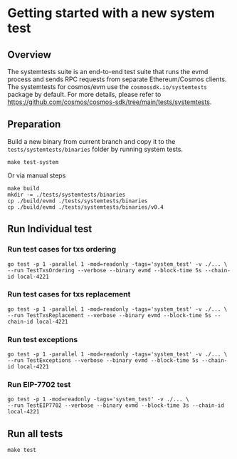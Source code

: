 # Getting started with a new system test

## Overview

The systemtests suite is an end-to-end test suite that runs the evmd process and sends RPC requests from separate Ethereum/Cosmos clients. The systemtests for cosmos/evm use the `cosmossdk.io/systemtests` package by default. For more details, please refer to https://github.com/cosmos/cosmos-sdk/tree/main/tests/systemtests.

## Preparation

Build a new binary from current branch and copy it to the `tests/systemtests/binaries` folder by running system tests.

```shell
make test-system
```

Or via manual steps

```shell
make build
mkdir -= ./tests/systemtests/binaries
cp ./build/evmd ./tests/systemtests/binaries
cp ./build/evmd ./tests/systemtests/binaries/v0.4
```

## Run Individual test

### Run test cases for txs ordering

```shell
go test -p 1 -parallel 1 -mod=readonly -tags='system_test' -v ./... \
--run TestTxsOrdering --verbose --binary evmd --block-time 5s --chain-id local-4221
```

### Run test cases for txs replacement

```shell
go test -p 1 -parallel 1 -mod=readonly -tags='system_test' -v ./... \
--run TestTxsReplacement --verbose --binary evmd --block-time 5s --chain-id local-4221
```

### Run test exceptions

```shell
go test -p 1 -parallel 1 -mod=readonly -tags='system_test' -v ./... \
--run TestExceptions --verbose --binary evmd --block-time 5s --chain-id local-4221
```

### Run EIP-7702 test

```shell
go test -p 1 -mod=readonly -tags='system_test' -v ./... \
--run TestEIP7702 --verbose --binary evmd --block-time 3s --chain-id local-4221
```

## Run all tests

```shell
make test
```

